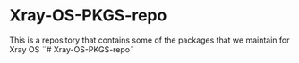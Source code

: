 # Xray-OS-PKGS-repo
This is a repository that contains some of the packages that we maintain for Xray OS
¨# Xray-OS-PKGS-repo¨
